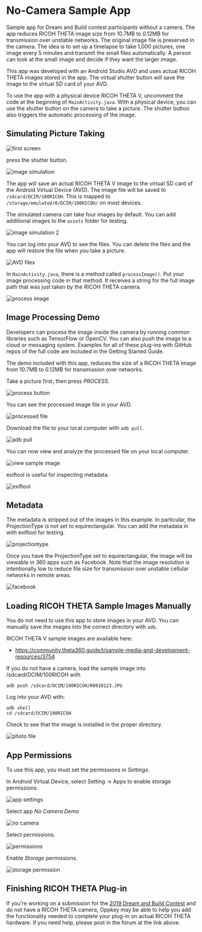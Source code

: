 # No-Camera Sample App

Sample app for Dream and Build contest participants without a camera.
The app reduces RICOH THETA image size from 10.7MB to 0.12MB for
transmission over unstable networks.  The original image file is preserved
in the camera. The idea is to set up a timelapse to take 1,000 pictures,
one image every 5 minutes and transmit the small files automatically.
A person can look at the small image and decide if they want the larger
image.

This app was developed with an Android Studio AVD and
uses actual RICOH THETA images stored in the app. The virtual shutter
button will save the image to the virtual SD card of your AVD.

To use the app with a physical device RICOH THETA V, uncomment
the code at the beginning of `MainActivity.java`. With a 
physical device, you can use the shutter button on the camera
to take a picture.
The shutter button also triggers the automatic processing of the image.

## Simulating Picture Taking

![first screen](images/firstscreen.png)

press the shutter button.

![image simulation](images/image_simulation.png)

The app will save an actual RICOH THETA V image to the virtual 
SD card of the Android Virtual Device (AVD). The image file
will be saved to `/sdcard/DCIM/100RICOH`. This is mapped to
`/storage/emulated/0/DCIM/100RICOH/` on most devices.

The simulated camera can take four images by default. You can
add additional images to the `assets` folder for testing.

![image simulation 2 ](images/image2.png)

You can log into your AVD to see the files. You can delete the
files and the app will restore the file when you take a picture.

![AVD files ](images/sdcard_files.png)

In `MainActivity.java`, there is a method called 
`processImage()`.  Put your image processing code in that method.
It receives a string for the full image path that was just taken
by the RICOH THETA camera.

![process image](images/process_method.png)

## Image Processing Demo

Developers can process the image inside the camera by 
running common libraries such as TensorFlow or OpenCV. You
can also push the image to a cloud or messaging system. Examples
for all of these plug-ins with GitHub repos of the full code
are included in the Getting Started Guide.

The demo included with this app, reduces the size of a 
RICOH THETA image from 10.7MB to 0.12MB for transmission
over networks.

Take a picture first, then press *PROCESS*. 

![process button](images/process_button.png)

You can see the processed image file in your AVD.

![processed file](images/processed_file.png)

Download the file to your local computer with `adb pull`.

![adb pull](images/adb_pull.png)

You can now view and analyze the processed file on your local computer.

![view sample image](images/image_view.png)

exiftool is useful for inspecting metadata.

![exiftool](images/exiftool.png)

## Metadata

The metadata is stripped out of the images in this example. In particular, the
ProjectionType is not set to equirectangular.  You can add the metadata
in with exiftool for testing.

![projectiontype](images/projection_type.png)

Once you have the ProjectionType set to equirectangular, the
image will be viewable in 360 apps such as Facebook. Note that the
image resolution is intentionally low to reduce file size
for transmission over unstable cellular networks in remote areas.

![facebook](images/facebook.png)



## Loading RICOH THETA Sample Images Manually

You do not need to use this app to store images in your AVD.
You can manually save the images into the correct directory 
with `adb`. 

RICOH THETA V sample images are available here:
 * https://community.theta360.guide/t/sample-media-and-development-resources/3754

If you do not have a camera, load the sample image into /sdcard/DCIM/100RICOH with
 
    adb push /sdcard/DCIM/100RICOH/R0010123.JPG

Log into your AVD with:

    adb shell
    cd /sdcard/DCIM/100RICOH
    
Check to see that the image is installed in the proper directory.

![photo file](images/image_file.png)



## App Permissions

To use this app, you must set the permissions in *Settings*.

In Android Virtual Device, select Setting -> Apps to
enable storage permissions.

![app settings](images/app-setting.png)

Select app _No Camera Demo_

![no camera](images/no_camera.png)

Select permissions.

![permissions](images/permissions.png)

Enable _Storage_ permissions.

![storage permission](images/storage_permission.png)


## Finishing RICOH THETA Plug-in

If you're working on a submission for the [2019 Dream and Build 
Contest](https://community.theta360.guide/t/dream-and-build-developers-contest-now-taking-entries/4205?u=codetricity)
and do not have a RICOH THETA camera,
Oppkey may be able to help you add the functionality needed to
complete your plug-in on actual RICOH THETA hardware.
If you need help, please post in the forum at the link above.


